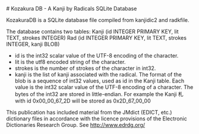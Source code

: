 #   K o z a k u r a   D B   - A Kanji by Radicals SQLite Database

KozakuraDB is a SQLite database file compiled from kanjidic2 and radkfile.

The database contains two tables:
Kanji (id INTEGER PRIMARY KEY, lit TEXT, strokes INTEGER)
Rad (id INTEGER PRIMARY KEY, lit TEXT, strokes INTEGER, kanji BLOB)

* id is the int32 scalar value of the UTF-8 encoding of the character.
* lit is the utf8 encoded string of the character.
* strokes is the number of strokes of the character in int32.
* kanji is the list of kanji associated with the radical.
	The format of the blob is a sequence of int32 values, used as id in the Kanji table.
	Each value is the int32 scalar value of the UTF-8 encoding of a character.
	The bytes of the int32 are stored in little-endian.
	For example the Kanji 札 with id 0x00_00_67_2D will be stored as 0x2D_67_00_00


This publication has included material from the JMdict (EDICT, etc.) dictionary files in accordance with the licence provisions of the Electronic Dictionaries Research Group. See http://www.edrdg.org/
 
